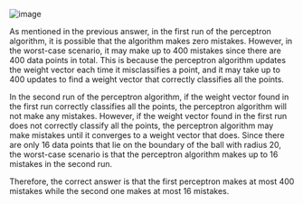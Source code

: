 ![image](https://user-images.githubusercontent.com/89120960/232202484-bfef915e-e1aa-4daf-a7d2-f6312a5f2a59.png)



<p>
  As mentioned in the previous answer, in the first run of the perceptron algorithm, it is possible that the algorithm makes zero mistakes. However, in the worst-case scenario, it may make up to 400 mistakes since there are 400 data points in total. This is because the perceptron algorithm updates the weight vector each time it misclassifies a point, and it may take up to 400 updates to find a weight vector that correctly classifies all the points.

In the second run of the perceptron algorithm, if the weight vector found in the first run correctly classifies all the points, the perceptron algorithm will not make any mistakes. However, if the weight vector found in the first run does not correctly classify all the points, the perceptron algorithm may make mistakes until it converges to a weight vector that does. Since there are only 16 data points that lie on the boundary of the ball with radius 20, the worst-case scenario is that the perceptron algorithm makes up to 16 mistakes in the second run.

Therefore, the correct answer is that the first perceptron makes at most 400 mistakes while the second one makes at most 16 mistakes.
</p>
